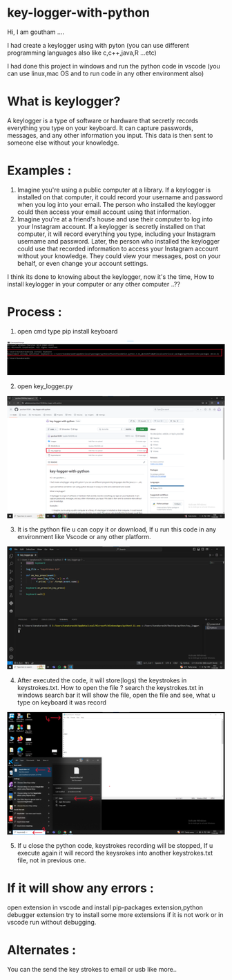# key-logger-with-python
Hi, I am goutham ....

I had create a keylogger using with pyton (you can use different programming languages also like c,c++,java,R ...etc)

I had done this project in windows and run the python code in vscode (you can use linux,mac OS and to run code in any other environment also)  

# What is keylogger?

A keylogger is a type of software or hardware that secretly records everything you type on your keyboard. It can capture passwords, messages, and any other information you input. This data is then sent to someone else without your knowledge.

# Examples :
1. Imagine you're using a public computer at a library. If a keylogger is installed on that computer, it could record your username and password when you log into your email. The person who installed the keylogger could then access your email account using that information.
2. Imagine you're at a friend's house and use their computer to log into your Instagram account. If a keylogger is secretly installed on that computer, it will record everything you type, including your Instagram username and password. Later, the person who installed the keylogger could use that recorded information to access your Instagram account without your knowledge. They could view your messages, post on your behalf, or even change your account settings.

I think its done to knowing about the keylogger, now it's the time, How to install keylogger in your computer or any other computer ..??

# Process :
1. open cmd type pip install keyboard

![Image Alt](https://github.com/goutham10248/key-logger-with-python/blob/563fb1e0d179522b5c7c89669de2db8904e85503/images/Screenshot%202024-08-15%20135804.png)

2. open key_logger.py

![Image Alt](https://github.com/goutham10248/key-logger-with-python/blob/4c7daf893d2086f41b9f0fa334aed6587f4857f3/images/1.png)

3. It is the python file u can copy it or download, If u run this code in any environment like Vscode or any other platform.

![Image Alt](https://github.com/goutham10248/key-logger-with-python/blob/b1ac68c899b33ac8aba169759a1e46ecad5abc3f/images/2.png)

4. After executed the code, it will store(logs) the keystrokes in keystrokes.txt. How to open the file ? search the keystrokes.txt in windows search bar it will show the file, open the file and see, what u type on keyboard it was record

![Image Alt](https://github.com/goutham10248/key-logger-with-python/blob/3abd68e541ec48fd97eabbc6b4ab29ece1a6dddc/images/3.png)

5. If u close the python code, keystrokes recording will be stopped, If u execute again it will record the keysrokes into another keystrokes.txt file, not in previous one.

# If it will show any errors :
open extension in vscode and install pip-packages extension,python debugger extension try to install some more extensions if it is not work or in vscode run without debugging.

# Alternates :
You can the send the key strokes to email or usb like more..

